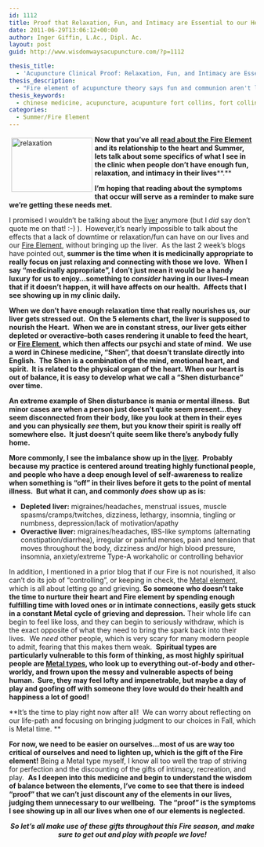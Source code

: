 ```yaml
---
id: 1112
title: Proof that Relaxation, Fun, and Intimacy are Essential to our Health
date: 2011-06-29T13:06:12+00:00
author: Inger Giffin, L.Ac., Dipl. Ac.
layout: post
guid: http://www.wisdomwaysacupuncture.com/?p=1112

thesis_title:
  - 'Acupuncture Clinical Proof: Relaxation, Fun, and Intimacy are Essential to our Health'
thesis_description:
  - "Fire element of acupuncture theory says fun and communion aren't luxuries, but cruicial for staying healthy and balanced & avoiding fire element problems. "
thesis_keywords:
  - chinese medicine, acupuncture, acupunture fort collins, fort collins acupuncture, fire element, five elements
categories:
  - Summer/Fire Element
---
```

<img src="http://ih.constantcontact.com/fs085/1102844965003/img/80.jpg" alt="relaxation" width="165" height="109.8" align="left" border="0" hspace="5" vspace="5" />

**Now that you&#8217;ve all [read about the Fire Element](http://www.wisdomwaysacupuncture.com/2011/06/15/out-of-the-wood-and-into-the-fire-tips-for-keeping-your-fire-element-balanced-this-summer/) and its relationship to the heart and Summer, lets talk about some specifics of what I see in the clinic when people don&#8217;t have enough fun, relaxation, and intimacy in their lives****.** 

**I&#8217;m hoping that reading about the symptoms that occur will serve as a reminder to make sure we&#8217;re getting these needs met.**

I promised I wouldn&#8217;t be talking about the [liver](http://www.wisdomwaysacupuncture.com/2018/05/15/ready-set-wood-season-what-acupuncture-theory-has-to-say-about-spring/) anymore (but I _did_ say don&#8217;t quote me on that! :-) ).  However,it&#8217;s nearly impossible to talk about the effects that a lack of downtime or relaxation/fun can have on our lives and our [Fire Element](http://www.wisdomwaysacupuncture.com/2017/05/23/into-the-fire-we-go-more-tips-from-an-acupuncturist-for-staying-balanced-in-summer/), without bringing up the liver.  As the last 2 week&#8217;s blogs have pointed out, **summer is the time when it is medicinally appropriate to really focus on just relaxing and connecting with those we love.  When I say &#8220;medicinally appropriate&#8221;, I don&#8217;t just mean it would be a handy luxury for us to enjoy&#8230;something to _consider_ having in our lives&#8211;I mean that if it doesn&#8217;t happen, it will have affects on our health.  Affects that I see showing up in my clinic daily.** 

**When we don&#8217;t have enough relaxation time that really nourishes us, our liver gets stressed out.  On the 5 elements chart, the liver is supposed to nourish the Heart.  When we are in constant stress, our liver gets either depleted or overactive&#8211;both cases rendering it unable to feed the heart, or [Fire Element](http://www.wisdomwaysacupuncture.com/2017/07/07/latest-5-element-video-fire-season-released/), which then affects our psychi and state of mind.  We use a word in Chinese medicine, &#8220;Shen&#8221;, that doesn&#8217;t translate directly into English.  The Shen is a combination of the mind, emotional heart, and spirit.  It is related to the physical organ of the heart. When our heart is out of balance, it is easy to develop what we call a &#8220;Shen disturbance&#8221; over time.**

**An extreme example of Shen disturbance is mania or mental illness.  But minor cases are when a person just doesn&#8217;t quite seem present&#8230;they seem disconnected from their body, like you look at them in their eyes and you can physically _see_ them, but you know their spirit is really off somewhere else.  It just doesn&#8217;t quite seem like there&#8217;s anybody fully home.** 

**More commonly, I see the imbalance show up in the [liver](http://www.wisdomwaysacupuncture.com/2018/05/10/the-wood-element-of-acupuncture-theory/).  Probably because my practice is centered around treating highly functional people, and people who have a deep enough level of self-awareness to realize when something is &#8220;off&#8221; in their lives before it gets to the point of mental illness.  But what it can, and commonly _does_ show up as is:**

  * **Depleted liver:** migraines/headaches, menstrual issues, muscle spasms/cramps/twitches, dizziness, lethargy, insomnia, tingling or numbness, depression/lack of motivation/apathy
  * **Overactive liver:** migraines/headaches, IBS-like symptoms (alternating constipation/diarrhea), irregular or painful menses, pain and tension that moves throughout the body, dizziness and/or high blood pressure, insomnia, anxiety/extreme Type-A workaholic or controlling behavior

In addition, I mentioned in a prior blog that if our Fire is not nourished, it also can&#8217;t do its job of &#8220;controlling&#8221;, or keeping in check, the [Metal element](http://www.wisdomwaysacupuncture.com/2016/11/05/metal-season-the-time-for-learning-about-letting-go-but-that-whats-of-value-remains/), which is all about letting go and grieving. **So someone who doesn&#8217;t take the time to nurture their heart and Fire element by spending enough fulfilling time with loved ones or in intimate connections, easily gets stuck in a constant Metal cycle of grieving and depression.** Their whole life can begin to feel like loss, and they can begin to seriously withdraw, which is the exact opposite of what they need to bring the spark back into their lives.  We _need_ other people, which is very scary for many modern people to admit, fearing that this makes them weak.  **Spiritual types are particularly vulnerable to this form of thinking, as most highly spiritual people are [Metal types](http://www.wisdomwaysacupuncture.com/2017/10/15/metal-element-video-live/), who look up to everything out-of-body and other-worldy, and frown upon the messy and vulnerable aspects of being human.  Sure, they may feel lofty and impenetrable, but maybe a day of play and goofing off with someone they love would do their health and happiness a lot of good!**

**It&#8217;s the time to play right now after all!  We can worry about reflecting on our life-path and focusing on bringing judgment to our choices in Fall, which is Metal time. ** 

**For now, we need to be easier on ourselves&#8230;most of us are way too critical of ourselves and need to lighten up, which is the gift of the Fire element!** Being a Metal type myself, I know all too well the trap of striving for perfection and the discounting of the gifts of intimacy, recreation, and play.  **As I deepen into this medicine and begin to understand the wisdom of balance between the elements, I&#8217;ve come to see that there is indeed &#8220;proof&#8221; that we can&#8217;t just discount any of the elements in our lives, judging them unnecessary to our wellbeing.  The &#8220;proof&#8221; is the symptoms I see showing up in all our lives when one of our elements is neglected.** 

<p style="text-align: center;">
  <strong><em>So let&#8217;s all make use of these gifts throughout this Fire season, and make sure to get out and play with people we love! </em></strong>
</p>